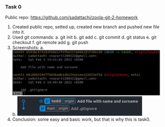 ### Task 0

Public repo: https://github.com/sadattachi/zoola-git-2-homework

1. Created public repo, setted up, created new branch and pushed new file into it.
2. Used git commands:
a. git init
b. git add
c. git commit
d. git status
e. git checkout
f. git remote add
g. git push
3. Screenshots:
a. ![Git log](task0-git-log.jpg)
b. ![Git log in graph](task0-git-graph.jpg)
4. Conclusion: some easy and basic work, but that is why this is task0.